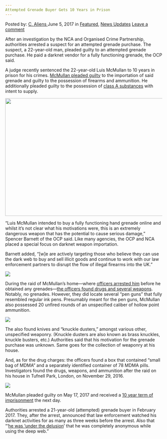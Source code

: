 ```yaml
---
Attempted Grenade Buyer Gets 10 Years in Prison
---
```

<article class="post-listing post-20405 post type-post status-publish format-standard has-post-thumbnail hentry category-deepdot-news category-news-updates tag-545 tag-attempted tag-buyer tag-grenade tag-prison tag-years">
    <div class="post-inner">
        <span>Posted by: <a href="https://www.deepdotweb.com/author/caliens/" title="">C. Aliens </a></span>
    <span>June 5, 2017</span>
    <span>in <a href="https://www.deepdotweb.com/category/deepdot-news/" rel="category tag">Featured</a>, <a href="https://www.deepdotweb.com/category/news-updates/" rel="category tag">News Updates</a></span>
    <span><a href="https://www.deepdotweb.com/2017/06/05/attempted-grenade-buyer-gets-10-years-prison/#respond">Leave a comment</a></span>
    </p>
    <div class="clear"></div>
    <div class="entry">
    <p>After an investigation by the NCA and Organised Crime Partnership, authorities arrested a suspect for an attempted grenade purchase. The suspect, a 22-year-old man, pleaded guilty to an attempted grenade purchase. He paid a darknet vendor for a fully functioning grenade, the OCP said.</p>
    <p>A judge recently sentenced the 22-year-old Luis McMullan to 10 years in prison for his crimes. <a href="http://www.nationalcrimeagency.gov.uk/news/1089-dark-web-grenade-buyer-had-stash-of-knives-and-knuckle-dusters">McMullan pleaded guilty</a> to the importation of said grenade and guilty to the possession of firearms and ammunition. He additionally pleaded guilty to the possession of <a href="https://www.deepdotweb.com/tag/drugs/">class A substances</a> with intent to supply.</p>
    <p><img class="wp-image-20420 aligncenter" src="https://www.deepdotweb.com/wp-content/uploads/2017/06/word-image-17.jpeg" width="670" height="377" srcset="https://www.deepdotweb.com/wp-content/uploads/2017/06/word-image-17.jpeg 800w, https://www.deepdotweb.com/wp-content/uploads/2017/06/word-image-17-300x169.jpeg 300w" sizes="(max-width: 670px) 100vw, 670px"/></p>
    <p>“Luis McMullan intended to buy a fully functioning hand grenade online and whilst it’s not clear what his motivations were, this is an extremely dangerous weapon that has the potential to cause serious damage,” Spencer Barnett of the OCP said. Like many agencies, the OCP and NCA placed a special focus on darknet weapon importation.</p>
    <p>Barnett added, “[w]e are actively targeting those who believe they can use the dark web to buy and sell illicit goods and continue to work with our law enforcement partners to disrupt the flow of illegal firearms into the UK.”</p>
    <p><img class="wp-image-20421 aligncenter" src="https://www.deepdotweb.com/wp-content/uploads/2017/06/word-image-18.jpeg" srcset="https://www.deepdotweb.com/wp-content/uploads/2017/06/word-image-18.jpeg 800w, https://www.deepdotweb.com/wp-content/uploads/2017/06/word-image-18-300x225.jpeg 300w" sizes="(max-width: 800px) 100vw, 800px"/></p>
    <p>During the raid of McMullan’s home—where <a href="https://www.deepdotweb.com/tag/arrested/">officers arrested him</a> before he obtained any grenades—<a href="http://news.sky.com/story/drug-dealer-jailed-for-10-years-after-buying-grenade-on-dark-net-10884160">the officers found drugs and several weapons</a>. Notably, no grenades. However, they did locate several “pen guns” that fully resembled regular ink pens. Presumably meant for the pen guns, McMullan also possessed 20 unfired rounds of an unspecified caliber of hollow point ammunition.</p>
    <p><img class="wp-image-20422 aligncenter" src="https://www.deepdotweb.com/wp-content/uploads/2017/06/word-image-19.jpeg" srcset="https://www.deepdotweb.com/wp-content/uploads/2017/06/word-image-19.jpeg 800w, https://www.deepdotweb.com/wp-content/uploads/2017/06/word-image-19-300x200.jpeg 300w" sizes="(max-width: 800px) 100vw, 800px"/></p>
    <p>The also found knives and “knuckle dusters,” amongst various other, unspecified​ weaponry. (Knuckle dusters are also known as brass knuckles, knuckle busters, etc.) Authorities said that his motivation for the grenade purchase was unknown. Same goes for the collection of weaponry at his house.</p>
    <p>And, as for the drug charges: the officers found a box that contained “small bag of MDMA” and a separately identified container of 78 MDMA pills. Investigators found the drugs, weapons, and ammunition after the raid on his house in Tufnell Park, London, on November 29, 2016.</p>
    <p><img class="wp-image-20423 aligncenter" src="https://www.deepdotweb.com/wp-content/uploads/2017/06/word-image-20.jpeg" srcset="https://www.deepdotweb.com/wp-content/uploads/2017/06/word-image-20.jpeg 800w, https://www.deepdotweb.com/wp-content/uploads/2017/06/word-image-20-300x225.jpeg 300w" sizes="(max-width: 800px) 100vw, 800px"/></p>
    <p>McMullan pleaded guilty on May 17, 2017 and received a <a href="https://www.deepdotweb.com/tag/sentenced/">10 year term of imprisonment</a> the next day.</p>
    <p>Authorities arrested a 21-year-old (attempted) grenade buyer in February 2017. They, after the arrest, announced that law enforcement watched his darknet activities for as many as three weeks before the arrest. Also that “‘<a href="https://www.deepdotweb.com/2017/02/27/police-bust-attempted-grenade-buyer/">he was ‘under the delusion</a>’ that he was completely anonymous while using the deep web.”</p>
    </div>
    <span style="display:none"><a href="https://www.deepdotweb.com/tag/10/" rel="tag">10</a> <a href="https://www.deepdotweb.com/tag/attempted/" rel="tag">attempted</a> <a href="https://www.deepdotweb.com/tag/buyer/" rel="tag">buyer</a> <a href="https://www.deepdotweb.com/tag/grenade/" rel="tag">grenade</a> <a href="https://www.deepdotweb.com/tag/prison/" rel="tag">prison</a> <a href="https://www.deepdotweb.com/tag/years/" rel="tag">years</a></span> <span style="display:none" class="updated">2017-06-05</span>
    <div style="display:none" class="vcard author" itemprop="author" itemscope itemtype="http://schema.org/Person"><strong class="fn" itemprop="name"><a href="https://www.deepdotweb.com/author/caliens/" title="Posts by C. Aliens" rel="author">C. Aliens</a></strong></div>
    </div>
</article>

